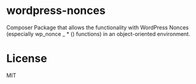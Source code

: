 # wordpress-nonces
Composer Package that allows the functionality with WordPress Nonces (especially wp_nonce _ * () functions) in an object-oriented environment.

# License

MIT
